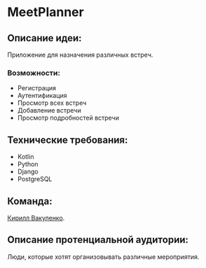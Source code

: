 # MeetPlanner

## Описание идеи: ##
Приложение для назначения различных встреч.
### Возможности: ###
* Регистрация
* Аутентификация
* Просмотр всех встреч
* Добавление встречи
* Просмотр подробностей встречи
## Технические требования: ##
* Kotlin
* Python
* Django
* PostgreSQL
  
## Команда: ##
[Кирилл Вакуленко](https://github.com/Wakula/).
  
## Описание протенциальной аудитории: ##
Люди, которые хотят организовывать различные мероприятия.
